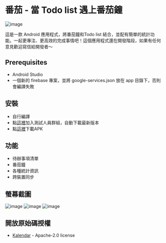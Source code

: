 # 番茄 - 當 Todo list 遇上番茄鐘

![image](assets/banner.png)

這是一款 Android 應用程式，將番茄鐘和Todo list
結合，並配有簡單的統計功能。一起更專注、更高效的完成事情吧！這個應用程式還在開發階段，如果有任何意見歡迎寫信給開發者～

## Prerequisites

- Android Studio
- 一個新的 firebase 專案，並將 google-services.json 放在 app 目錄下，否則會編譯失敗

## 安裝

- 自行編譯
- 點[這裡](https://appdistribution.firebase.dev/i/76e036597d7c17d1)加入測試人員群組，自動下載最新版本
- 點[這裡](https://github.com/brianchou452/Tomatoes/releases)下載APK

## 功能

- 待辦事項清單
- 番茄鐘
- 各種統計資訊
- 跨裝置同步

## 螢幕截圖

![image](assets/Screenshot_20240519_013546.png)
![image](assets/Screenshot_20240519_013643.png)
![image](assets/Screenshot_20240519_013824.png)

## 開放原始碼授權

- [Kalendar](https://github.com/hi-manshu/Kalendar) - Apache-2.0 license
